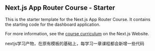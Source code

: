 ## Next.js App Router Course - Starter

This is the starter template for the Next.js App Router Course. It contains the starting code for the dashboard application.

For more information, see the [course curriculum](https://nextjs.org/learn) on the Next.js Website.

nextjs学习产物，在原有模板的基础上，每学习一章课程都会新增一些代码
